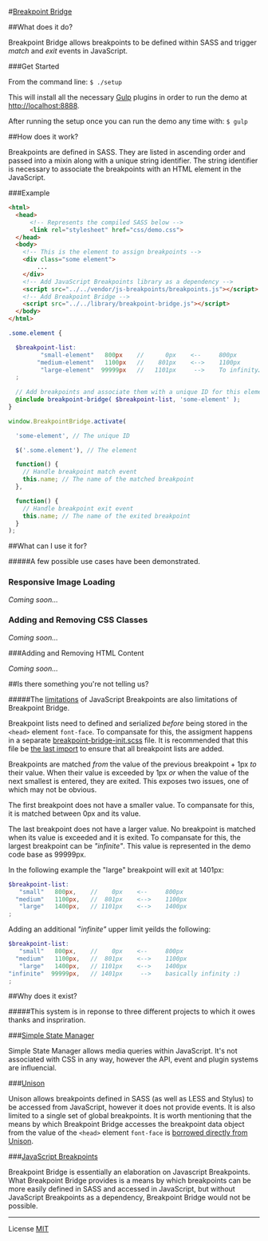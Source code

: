 #[Breakpoint Bridge](http://raypatterson.github.io/breakpoint-bridge/)

##What does it do?

Breakpoint Bridge allows breakpoints to be defined within SASS and trigger _match_ and _exit_ events in JavaScript.

###Get Started

From the command line: `$ ./setup`

This will install all the necessary [Gulp](http://gulpjs.com/) plugins in order to run the demo at [http://localhost:8888](http://localhost:8888).

After running the setup once you can run the demo any time with: `$ gulp`

##How does it work?

Breakpoints are defined in SASS. They are listed in ascending order and passed into a mixin along with a unique string identifier. The string identifier is necessary to associate the breakpoints with an HTML element in the JavaScript. 

###Example


```html
<html>
  <head>
      <!-- Represents the compiled SASS below -->
      <link rel="stylesheet" href="css/demo.css">
  </head>
  <body>
  	<!-- This is the element to assign breakpoints -->
    <div class="some element">
    	...
    </div>
  	<!-- Add JavaScript Breakpoints library as a dependency -->
    <script src="../../vendor/js-breakpoints/breakpoints.js"></script>
  	<!-- Add Breakpoint Bridge -->
    <script src="../../library/breakpoint-bridge.js"></script>
  </body>
</html>

```


```scss
.some.element {

  $breakpoint-list:
         "small-element"   800px    //      0px    <--     800px
        "medium-element"   1100px   //    801px    <-->    1100px
         "large-element"  99999px   //   1101px     -->    To infinity…
  ;
  
  // Add breakpoints and associate them with a unique ID for this element.
  @include breakpoint-bridge( $breakpoint-list, 'some-element' ); 
}
```


```javascript
window.BreakpointBridge.activate(

  'some-element', // The unique ID

  $('.some.element'), // The element

  function() {
    // Handle breakpoint match event
    this.name; // The name of the matched breakpoint
  }, 

  function() {
    // Handle breakpoint exit event
    this.name; // The name of the exited breakpoint
  }
);

```


##What can I use it for?

#####A few possible use cases have been demonstrated.

### Responsive Image Loading

_Coming soon..._

### Adding and Removing CSS Classes

_Coming soon..._

###Adding and Removing HTML Content

_Coming soon..._

##Is there something you're not telling us?

#####The [limitations](https://github.com/14islands/js-breakpoints#limitations) of JavaScript Breakpoints are also limitations of Breakpoint Bridge.

Breakpoint lists need to defined and serialized _before_ being stored in the `<head>` element `font-face`. To compansate for this, the assigment happens in a separate [breakpoint-bridge-init.scss](https://github.com/RayPatterson/breakpoint-bridge/blob/master/library/breakpoint-bridge-init.scss) file. It is recommended that this file be [the last import](https://github.com/RayPatterson/breakpoint-bridge/blob/master/demo/source/sass/demo.scss#L4) to ensure that all breakpoint lists are added.

Breakpoints are matched _from_ the value of the previous breakpoint + 1px _to_ their value. When their value is exceeded by 1px _or_ when the value of the next smallest is entered, they are exited. This exposes two issues, one of which may not be obvious.

The first breakpoint does not have a smaller value. To compansate for this, it is matched between 0px and its value.

The last breakpoint does not have a larger value. No breakpoint is matched when its value is exceeded and it is exited. To compansate for this, the largest breakpoint can be *"infinite"*. This value is represented in the demo code base as 99999px.

In the following example the "large" breakpoint will exit at 1401px:

```scss
$breakpoint-list:
   "small"   800px,    //    0px    <--     800px
  "medium"   1100px,   //  801px    <-->    1100px
   "large"   1400px,   // 1101px    <-->    1400px
;
```

Adding an additional *"infinite"* upper limit yeilds the following:

```scss
$breakpoint-list:
   "small"   800px,    //    0px    <--     800px
  "medium"   1100px,   //  801px    <-->    1100px
   "large"   1400px,   // 1101px    <-->    1400px
"infinite"  99999px,   // 1401px     -->    basically infinity :)
;
```


##Why does it exist?

#####This system is in reponse to three different projects to which it owes thanks and inspriration.

###[Simple State Manager](http://www.simplestatemanager.com/)

Simple State Manager allows media queries within JavaScript. It's not associated with CSS in any way, however the API, event and plugin systems are influencial.

###[Unison](http://bjork24.github.io/Unison/)

Unison allows breakpoints defined in SASS (as well as LESS and Stylus) to be accessed from JavaScript, however it does not provide events. It is also limited to a single set of global breakpoints. It is worth mentioning that the means by which Breakpoint Bridge accesses the breakpoint data object from the value of the `<head>` element `font-face` is [borrowed directly from Unison](https://github.com/bjork24/Unison/blob/master/css/_breakpoints.scss#L34-L39).

###[JavaScript Breakpoints](https://github.com/14islands/js-breakpoints)

Breakpoint Bridge is essentially an elaboration on Javascript Breakpoints. What Breakpoint Bridge provides is a means by which breakpoints can be more easily defined in SASS and accessed in JavaScript, but without JavaScript Breakpoints as a dependency, Breakpoint Bridge would not be possible. 

---

License [MIT](https://raw.github.com/RayPatterson/breakpoint-bridge/master/LICENSE)
